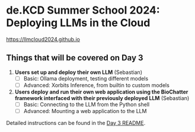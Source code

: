 # de.KCD Summer School 2024: Deploying LLMs in the Cloud

https://llmcloud2024.github.io

## Things that will be covered on Day 3

1. **Users set up and deploy their own LLM** (Sebastian)
    - [ ] Basic: Ollama deployment, testing different models
    - [ ] Advanced: Xorbits Inference, from builtin to custom models

2. **Users deploy and run their own web application using the BioChatter
framework interfaced with their previously deployed LLM** (Sebastian)
    - [ ] Basic: Connecting to the LLM from the Python shell
    - [ ] Advanced: Mounting a web application to the LLM

Detailed instructions can be found in the [Day 3 README](Day_3/README.md).
